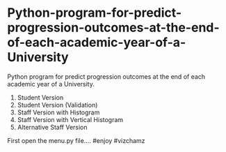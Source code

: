 # Python-program-for-predict-progression-outcomes-at-the-end-of-each-academic-year-of-a-University
Python program for predict progression outcomes at the end of each academic year of a University.
1. Student Version
2. Student Version (Validation)
3. Staff Version with Histogram
4. Staff Version with Vertical Histogram
5. Alternative Staff Version

First open the menu.py file.... 
#enjoy #vizchamz
